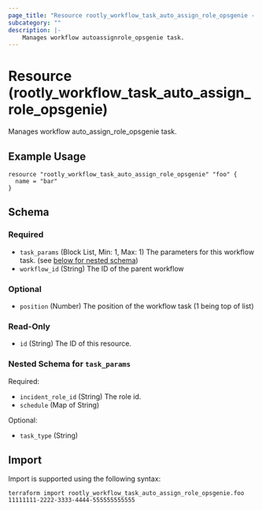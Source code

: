 ```yaml
---
page_title: "Resource rootly_workflow_task_auto_assign_role_opsgenie - terraform-provider-rootly"
subcategory: ""
description: |-
    Manages workflow autoassignrole_opsgenie task.
---
```


# Resource (rootly_workflow_task_auto_assign_role_opsgenie)

Manages workflow auto_assign_role_opsgenie task.

## Example Usage

```
resource "rootly_workflow_task_auto_assign_role_opsgenie" "foo" {
  name = "bar"
}
```

<!-- schema generated by tfplugindocs -->
## Schema

### Required

- `task_params` (Block List, Min: 1, Max: 1) The parameters for this workflow task. (see [below for nested schema](#nestedblock--task_params))
- `workflow_id` (String) The ID of the parent workflow

### Optional

- `position` (Number) The position of the workflow task (1 being top of list)

### Read-Only

- `id` (String) The ID of this resource.

<a id="nestedblock--task_params"></a>
### Nested Schema for `task_params`

Required:

- `incident_role_id` (String) The role id.
- `schedule` (Map of String)

Optional:

- `task_type` (String)

## Import

Import is supported using the following syntax:

```shell
terraform import rootly_workflow_task_auto_assign_role_opsgenie.foo 11111111-2222-3333-4444-555555555555
```